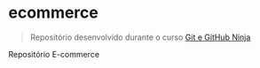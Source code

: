 # ecommerce

> Repositório desenvolvido durante o curso [Git e GitHub Ninja](https://www.udemy.com/course/git-e-github-ninja/)

Repositório E-commerce

